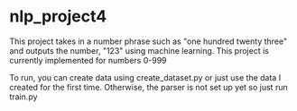 # nlp_project4
This project takes in a number phrase such as "one hundred twenty three" and outputs the number, "123" using machine learning. This project is currently implemented for numbers 0-999

To run, you can create data using create_dataset.py or just use the data I created for the first time. Otherwise, the parser is not set up yet so just run train.py
